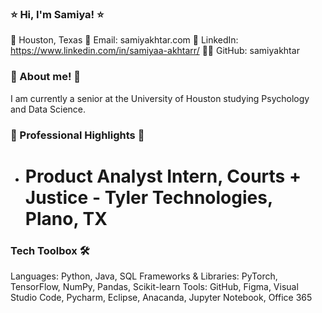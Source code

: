 ### ⭐ Hi, I'm Samiya! ⭐
📍 Houston, Texas
📧 Email: samiyakhtar.com
🔗 LinkedIn: https://www.linkedin.com/in/samiyaa-akhtarr/
👨‍💻 GitHub: samiyakhtar

### 🌷 About me! 🌷
I am currently a senior at the University of Houston studying Psychology and Data Science.

### 🌟 Professional Highlights 🌟
- # Product Analyst Intern, Courts + Justice - Tyler Technologies, Plano, TX 

### Tech Toolbox 🛠️
Languages: Python, Java, SQL
Frameworks & Libraries: PyTorch, TensorFlow, NumPy, Pandas, Scikit-learn
Tools: GitHub, Figma, Visual Studio Code, Pycharm, Eclipse, Anacanda, Jupyter Notebook, Office 365
